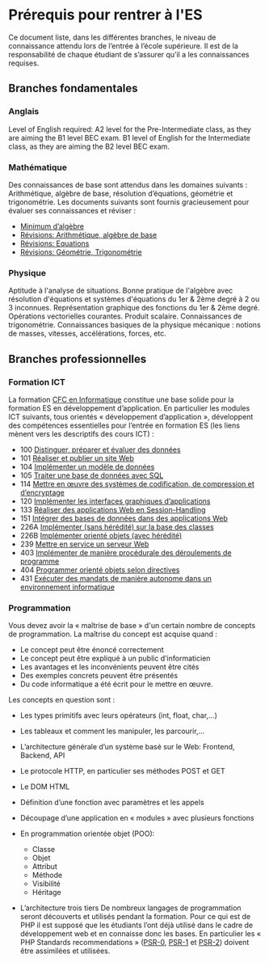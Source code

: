 # Prérequis pour rentrer à l'ES

Ce document liste, dans les différentes branches, le niveau de connaissance attendu lors de l’entrée à l’école supérieure. Il est de la responsabilité de chaque étudiant de s’assurer qu’il a les connaissances requises.

## Branches fondamentales

### Anglais
Level of English required: A2 level for the Pre-Intermediate class, as they are aiming the B1 level BEC exam. B1 level of English for the Intermediate class, as they are aiming the B2 level BEC exam.

### Mathématique
Des connaissances de base sont attendus dans les domaines suivants : Arithmétique, algèbre de base, résolution d’équations, géométrie et trigonométrie.
Les documents suivants sont fournis gracieusement pour évaluer ses connaissances et réviser :
 * [Minimum d’algèbre](https://www.dropbox.com/s/asmd8b8xs4ub23s/MinimumDAlgebre.pdf?dl=0)
 * [Révisions: Arithmétique, algèbre de base](https://www.dropbox.com/s/8f8j5a8pytd72qx/R_01_REVIS_ArithAlgDeBase.pdf?dl=0)
 * [Révisions: Equations](https://www.dropbox.com/s/olt1svo2nmw9ttg/R_02_REVIS_AlgebreEquations.pdf?dl=0)
 * [Révisions: Géométrie, Trigonométrie](https://www.dropbox.com/s/9zqwlfzph0cxe00/R_03_REVIS_GeomTrigo.pdf?dl=0)

### Physique
Aptitude à l'analyse de situations. Bonne pratique de l'algèbre avec résolution d'équations et systèmes d'équations du 1er & 2ème degré à 2 ou 3 inconnues. Représentation graphique des fonctions du 1er & 2ème degré. Opérations vectorielles courantes. Produit scalaire. Connaissances de trigonométrie. Connaissances basiques de la physique mécanique : notions de masses, vitesses, accélérations, forces, etc.

## Branches professionnelles

### Formation ICT
La formation [CFC en Informatique](https://www.ict-berufsbildung.ch/fr/) constitue une base solide pour la formation ES en développement d’application. En particulier les modules ICT suivants, tous orientés « développement d’application », développent des compétences essentielles pour l’entrée en formation ES (les liens mènent vers les descriptifs des cours ICT) :
 * 100 [Distinguer, préparer et évaluer des données](https://cf.ict-berufsbildung.ch/modules.php?name=Mbk&a=20101&cmodnr=100&clang=fr)
 * 101 [Réaliser et publier un site Web](https://cf.ict-berufsbildung.ch/modules.php?name=Mbk&a=20101&cmodnr=101&clang=fr)
 * 104 [Implémenter un modèle de données](https://cf.ict-berufsbildung.ch/modules.php?name=Mbk&a=20101&cmodnr=104&clang=fr)
 * 105 [Traiter une base de données avec SQL](https://cf.ict-berufsbildung.ch/modules.php?name=Mbk&a=20101&cmodnr=105&clang=fr)
 * 114 [Mettre en œuvre des systèmes de codification, de compression et d’encryptage](https://cf.ict-berufsbildung.ch/modules.php?name=Mbk&a=20101&cmodnr=114&clang=fr)
 * 120 [Implémenter les interfaces graphiques d’applications](https://cf.ict-berufsbildung.ch/modules.php?name=Mbk&a=20101&cmodnr=120&clang=fr)
 * 133 [Réaliser des applications Web en Session-Handling](https://cf.ict-berufsbildung.ch/modules.php?name=Mbk&a=20101&cmodnr=133&clang=fr)
 * 151 [Intégrer des bases de données dans des applications Web](https://cf.ict-berufsbildung.ch/modules.php?name=Mbk&a=20101&cmodnr=151&clang=fr)
 * 226A [Implémenter (sans hérédité) sur la base des classes](https://cf.ict-berufsbildung.ch/modules.php?name=Mbk&a=20101&cmodnr=226B&clang=fr)
 * 226B [Implémenter orienté objets (avec hérédité)](https://cf.ict-berufsbildung.ch/modules.php?name=Mbk&a=20101&cmodnr=226B&clang=fr)
 * 239 [Mettre en service un serveur Web](https://cf.ict-berufsbildung.ch/modules.php?name=Mbk&a=20101&cmodnr=239&clang=fr)
 * 403 [Implémenter de manière procédurale des déroulements de programme](https://cf.ict-berufsbildung.ch/modules.php?name=Mbk&a=20101&cmodnr=403&clang=fr)
 * 404 [Programmer orienté objets selon directives](https://cf.ict-berufsbildung.ch/modules.php?name=Mbk&a=20101&cmodnr=404&clang=fr)
 * 431 [Exécuter des mandats de manière autonome dans un environnement informatique](https://cf.ict-berufsbildung.ch/modules.php?name=Mbk&a=20101&cmodnr=431&clang=fr)

### Programmation
Vous devez avoir la « maîtrise de base » d'un certain nombre de concepts de programmation. La maîtrise du concept est acquise quand :
 * Le concept peut être énoncé correctement
 * Le concept peut être expliqué à un public d’informaticien
 * Les avantages et les inconvénients peuvent être cités
 * Des exemples concrets peuvent être présentés
 * Du code informatique a été écrit pour le mettre en œuvre.

Les concepts en question sont :
 * Les types primitifs avec leurs opérateurs (int, float, char,…)
 * Les tableaux et comment les manipuler, les parcourir,…
 * L’architecture générale d’un système basé sur le Web: Frontend, Backend, API
 * Le protocole HTTP, en particulier ses méthodes POST et GET
 * Le DOM HTML
 * Définition d’une fonction avec paramètres et les appels
 * Découpage d’une application en « modules » avec plusieurs fonctions
 * En programmation orientée objet (POO):
   * Classe
   * Objet
   * Attribut
   * Méthode
   * Visibilité
   * Héritage

 * L’architecture trois tiers
De nombreux langages de programmation seront découverts et utilisés pendant la formation. Pour ce qui est de PHP il est supposé que les étudiants l’ont déjà utilisé dans le cadre de développement web et en connaisse donc les bases. En particulier les « PHP Standards recommendations » ([PSR-0](https://github.com/php-fig/fig-standards/blob/master/accepted/PSR-0.md), [PSR-1](https://github.com/php-fig/fig-standards/blob/master/accepted/PSR-1-basic-coding-standard.md) et [PSR-2](https://github.com/php-fig/fig-standards/blob/master/accepted/PSR-2-coding-style-guide.md)) doivent être assimilées et utilisées.
